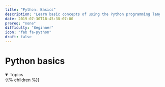 ```yaml
---
title: "Python: Basics"
description: "Learn basic concepts of using the Python programming language"
date: 2019-07-30T18:45:38-07:00
prereq: "none"
difficulty: "Beginner"
icon: "fab fa-python"
draft: false
---
```


# Python basics
<details open>
<summary>Topics</summary>
{{% children %}}
</details>

